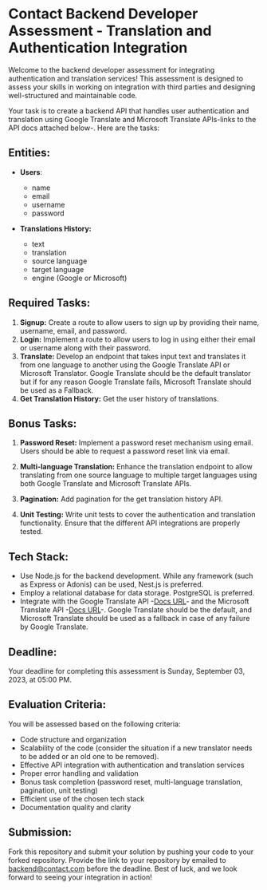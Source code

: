 # **Contact Backend Developer Assessment - Translation and Authentication Integration**

Welcome to the backend developer assessment for integrating authentication and translation services!
This assessment is designed to assess your skills in working on integration with third parties and designing well-structured and maintainable code.

Your task is to create a backend API that handles user authentication and translation using Google Translate and Microsoft Translate APIs-links to the API docs attached below-. Here are the  tasks:

## **Entities:**

- **Users**:
  - name
  - email
  - username
  - password

- **Translations History:**
  - text
  - translation
  - source language
  - target language
  - engine (Google or Microsoft)

## **Required Tasks:**

1. **Signup:**
    Create a route to allow users to sign up by providing their name, username, email, and password.
2. **Login:**
    Implement a route to allow users to log in using either their email or username along with their password.
3. **Translate:**
    Develop an endpoint that takes input text and translates it from one language to another using the Google Translate API or Microsoft Translator. Google Translate should be the default translator but if for any reason Google Translate fails, Microsoft Translate should be used as a Fallback.
4. **Get Translation History:**
    Get the user history of translations.

## **Bonus Tasks:**

1. **Password Reset:**
    Implement a password reset mechanism using email. Users should be able to request a password reset link via email.

2. **Multi-language Translation:**
    Enhance the translation endpoint to allow translating from one source language to multiple target languages using both Google Translate and Microsoft Translate APIs.

3. **Pagination:**
    Add pagination for the get translation history API.

4. **Unit Testing:**
Write unit tests to cover the authentication and translation functionality. Ensure that the different API integrations are properly tested.

## **Tech Stack:**

- Use Node.js for the backend development. While any framework (such as Express or Adonis) can be used, Nest.js is preferred.
- Employ a relational database for data storage. PostgreSQL is preferred.
- Integrate with the Google Translate API -[Docs URL](https://rapidapi.com/googlecloud/api/google-translate1/)- and the Microsoft Translate API -[Docs URL](https://rapidapi.com/microsoft-azure-org-microsoft-cognitive-services/api/microsoft-translator-text)-. Google Translate should be the default, and Microsoft Translate should be used as a fallback in case of any failure by Google Translate.

## **Deadline:**

Your deadline for completing this assessment is Sunday, September 03, 2023, at 05:00 PM.

## **Evaluation Criteria:**

You will be assessed based on the following criteria:

- Code structure and organization
- Scalability of the code (consider the situation if a new translator needs to be added or an old one to be removed).
- Effective API integration with authentication and translation services
- Proper error handling and validation
- Bonus task completion (password reset, multi-language translation, pagination, unit testing)
- Efficient use of the chosen tech stack
- Documentation quality and clarity

## **Submission:**

Fork this repository and submit your solution by pushing your code to your forked repository. Provide the link to your repository by emailed to <backend@contact.com> before the deadline.
Best of luck, and we look forward to seeing your integration in action!
